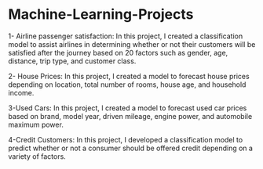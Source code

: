 # Machine-Learning-Projects
1- Airline passenger satisfaction: In this project, I created a classification model to assist airlines in determining whether or not their customers will be satisfied after the journey based on 20 factors such as gender, age, distance, trip type, and customer class.
<br />

2- House Prices: In this project, I created a model to forecast house prices depending on location, total number of rooms, house age, and household income.
<br />

3-Used Cars: In this project, I created a model to forecast used car prices based on brand, model year, driven mileage, engine power, and automobile maximum power.
<br />

4-Credit Customers: In this project, I developed a classification model to predict whether or not a consumer should be offered credit depending on a variety of factors.
<br />
